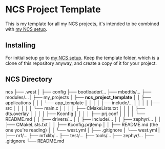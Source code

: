 # NCS Project Template
This is my template for all my NCS projects, it's intended to be combined with [my NCS setup](https://github.com/Solidedge/ncs_setup).

## Installing
For initial setup go to [my NCS setup](https://github.com/Solidedge/ncs_setup). Keep the template folder, which is a clone of this repository anyway, and create a copy of it for your project.

## NCS Directory
ncs
├── .west
│   ├── config
├── bootloader/...
├── mbedtls/...
├── modules/...
|
├── my_projects
│   ├── **ncs_project_template**
│   │   ├── applications
│   │   │   └── app_template
│   │   │   │   ├── include/...
│   │   │   │   ├── src
│   │   │   │   │   └── main.c
│   │   │   │   ├── CMakeLists.txt
│   │   │   │   ├── dts.overlay
│   │   │   │   ├── Kconfig
│   │   │   │   ├── prj.conf
│   │   │   │   └── README.md
│   │   ├── drivers/...
│   │   ├── include/...
│   │   ├── zephyr/...
│   │   ├── CMakeLists.txt
│   │   ├── Kconfig.prjtemp
│   │   ├── README.md (the one you're reading)
│   │   └── west.yml
│   ├── .gitignore
│   └── west.yml
|
├── nrf/...
├── nrfxlib/...
├── test/...
├── tools/...
├── zephyr/...
├── .gitignore
└── README.md
